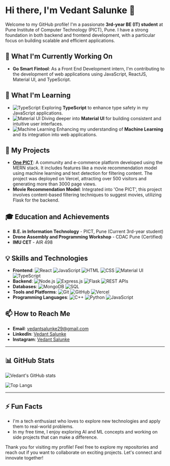 # Hi there, I'm Vedant Salunke 👋

Welcome to my GitHub profile! I'm a passionate **3rd-year BE (IT) student** at Pune Institute of Computer Technology (PICT), Pune. I have a strong foundation in both backend and frontend development, with a particular focus on building scalable and efficient applications.

## 🔭 What I'm Currently Working On

- **Go Smart Fintool**: As a Front End Development intern, I'm contributing to the development of web applications using JavaScript, ReactJS, Material UI, and TypeScript.

## 🌱 What I'm Learning

- ![TypeScript](https://img.shields.io/badge/-TypeScript-3178C6?logo=typescript&logoColor=white&style=flat) Exploring **TypeScript** to enhance type safety in my JavaScript applications.
- ![Material UI](https://img.shields.io/badge/-Material%20UI-0081CB?logo=material-ui&logoColor=white&style=flat) Diving deeper into **Material UI** for building consistent and intuitive user interfaces.
- ![Machine Learning](https://img.shields.io/badge/-Machine%20Learning-ff6f00?style=flat) Enhancing my understanding of **Machine Learning** and its integration into web applications.

## 💼 My Projects

- **[One PICT](https://one-pict.vercel.app/)**: A community and e-commerce platform developed using the MERN stack. It includes features like a movie recommendation model using machine learning and text detection for filtering content. The project was deployed on Vercel, attracting over 500 visitors and generating more than 3000 page views.
- **Movie Recommendation Model**: Integrated into 'One PICT', this project involves content-based filtering techniques to suggest movies, utilizing Flask for the backend.

## 🎓 Education and Achievements

- **B.E. in Information Technology** - PICT, Pune (Current 3rd-year student)
- **Drone Assembly and Programming Workshop** - CDAC Pune (Certified)
- **IMU CET** - AIR 498

## 💡 Skills and Technologies

- **Frontend**: ![React](https://img.shields.io/badge/-React-61DAFB?logo=react&logoColor=white&style=flat) ![JavaScript](https://img.shields.io/badge/-JavaScript-F7DF1E?logo=javascript&logoColor=black&style=flat) ![HTML](https://img.shields.io/badge/-HTML-E34F26?logo=html5&logoColor=white&style=flat) ![CSS](https://img.shields.io/badge/-CSS-1572B6?logo=css3&logoColor=white&style=flat) ![Material UI](https://img.shields.io/badge/-Material%20UI-0081CB?logo=material-ui&logoColor=white&style=flat) ![TypeScript](https://img.shields.io/badge/-TypeScript-3178C6?logo=typescript&logoColor=white&style=flat)
- **Backend**: ![Node.js](https://img.shields.io/badge/-Node.js-339933?logo=node.js&logoColor=white&style=flat) ![Express.js](https://img.shields.io/badge/-Express.js-000000?logo=express&logoColor=white&style=flat) ![Flask](https://img.shields.io/badge/-Flask-000000?logo=flask&logoColor=white&style=flat) ![REST APIs](https://img.shields.io/badge/-REST%20APIs-FF6C37?style=flat)
- **Databases**: ![MongoDB](https://img.shields.io/badge/-MongoDB-47A248?logo=mongodb&logoColor=white&style=flat) ![SQL](https://img.shields.io/badge/-SQL-4479A1?logo=sql&logoColor=white&style=flat)
- **Tools and Platforms**: ![Git](https://img.shields.io/badge/-Git-F05032?logo=git&logoColor=white&style=flat) ![GitHub](https://img.shields.io/badge/-GitHub-181717?logo=github&logoColor=white&style=flat) ![Vercel](https://img.shields.io/badge/-Vercel-000000?logo=vercel&logoColor=white&style=flat)
- **Programming Languages**: ![C++](https://img.shields.io/badge/-C++-00599C?logo=cplusplus&logoColor=white&style=flat) ![Python](https://img.shields.io/badge/-Python-3776AB?logo=python&logoColor=white&style=flat) ![JavaScript](https://img.shields.io/badge/-JavaScript-F7DF1E?logo=javascript&logoColor=black&style=flat)

## 📫 How to Reach Me

- **Email**: [vedantsalunke29@gmail.com](mailto:vedantsalunke29@gmail.com)
- **LinkedIn**: [Vedant Salunke](https://www.linkedin.com/in/vedant-salunke-57167023b/)
- **Instagram**: [Vedant Salunke](https://www.instagram.com/_vedant_salunke/)

---

## 📊 GitHub Stats

![Vedant's GitHub stats](https://github-readme-stats.vercel.app/api?username=vedantsalunke29&show_icons=true&theme=radical)

![Top Langs](https://github-readme-stats.vercel.app/api/top-langs/?username=vedantsalunke29&layout=compact&theme=radical)

---

## ⚡ Fun Facts

- I'm a tech enthusiast who loves to explore new technologies and apply them to real-world problems.
- In my free time, I enjoy exploring AI and ML concepts and working on side projects that can make a difference.

Thank you for visiting my profile! Feel free to explore my repositories and reach out if you want to collaborate on exciting projects. Let's connect and innovate together!



<!---
vedantsalunke29/vedantsalunke29 is a ✨ special ✨ repository because its `README.md` (this file) appears on your GitHub profile.
You can click the Preview link to take a look at your changes.
--->
